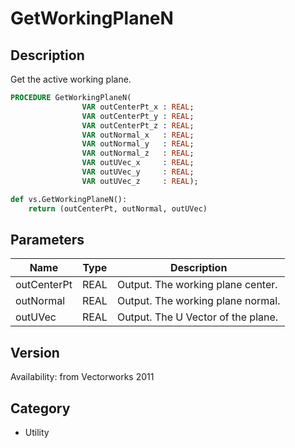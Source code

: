 # GetWorkingPlaneN

## Description
Get the active working plane.

```pascal
PROCEDURE GetWorkingPlaneN(
				VAR outCenterPt_x : REAL;
				VAR outCenterPt_y : REAL;
				VAR outCenterPt_z : REAL;
				VAR outNormal_x   : REAL;
				VAR outNormal_y   : REAL;
				VAR outNormal_z   : REAL;
				VAR outUVec_x     : REAL;
				VAR outUVec_y     : REAL;
				VAR outUVec_z     : REAL);
```

```python
def vs.GetWorkingPlaneN():
    return (outCenterPt, outNormal, outUVec)
```

## Parameters
|Name|Type|Description|
|---|---|---|
|outCenterPt|REAL|Output. The working plane center.|
|outNormal|REAL|Output. The working plane normal.|
|outUVec|REAL|Output. The U Vector of the plane.|

## Version
Availability: from Vectorworks 2011

## Category
* Utility

